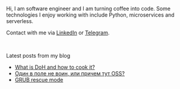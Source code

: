 Hi, I am software engineer and I am turning coffee into code. Some technologies I enjoy working with include Python, microservices and serverless.

Contact with me via [LinkedIn](https://www.linkedin.com/in/georgepirogov) or [Telegram](https://t.me/digitalduke).

<br />

Latest posts from my blog
<!-- BLOG-POST-LIST:START -->
- [What is DoH and how to cook it?](https://digitalduke.blog/What-is-DoH-and-how-to-cook-it/)
- [Один в поле не воин, или причем тут OSS?](https://digitalduke.blog/leadership-and-OSS/)
- [GRUB rescue mode](https://digitalduke.blog/GRUB-rescue-mode/)
<!-- BLOG-POST-LIST:END -->
